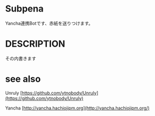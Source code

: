 # Subpena 

Yancha連携Botです、赤紙を送りつけます。

# DESCRIPTION

その内書きます

# see also

Unruly [https://github.com/ytnobody/Unruly](https://github.com/ytnobody/Unruly)

Yancha [http://yancha.hachiojipm.org](http://yancha.hachiojipm.org/)

